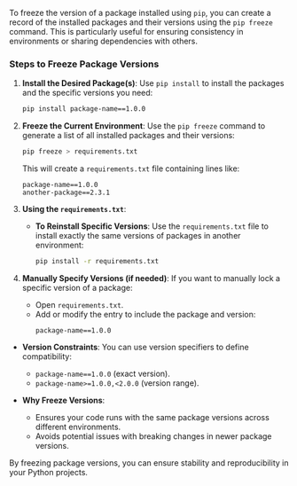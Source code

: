 To freeze the version of a package installed using `pip`, you can create a record of the installed packages and their versions using the `pip freeze` command. This is particularly useful for ensuring consistency in environments or sharing dependencies with others.

### Steps to Freeze Package Versions

1. **Install the Desired Package(s)**:
   Use `pip install` to install the packages and the specific versions you need:
   ```bash
   pip install package-name==1.0.0
   ```

2. **Freeze the Current Environment**:
   Use the `pip freeze` command to generate a list of all installed packages and their versions:
   ```bash
   pip freeze > requirements.txt
   ```
   This will create a `requirements.txt` file containing lines like:
   ```
   package-name==1.0.0
   another-package==2.3.1
   ```

3. **Using the `requirements.txt`**:
   - **To Reinstall Specific Versions**:
     Use the `requirements.txt` file to install exactly the same versions of packages in another environment:
     ```bash
     pip install -r requirements.txt
     ```

4. **Manually Specify Versions (if needed)**:
   If you want to manually lock a specific version of a package:
   - Open `requirements.txt`.
   - Add or modify the entry to include the package and version:
     ```
     package-name==1.0.0
     ```
- **Version Constraints**:
  You can use version specifiers to define compatibility:
  - `package-name==1.0.0` (exact version).
  - `package-name>=1.0.0,<2.0.0` (version range).
  
- **Why Freeze Versions**:
  - Ensures your code runs with the same package versions across different environments.
  - Avoids potential issues with breaking changes in newer package versions.

By freezing package versions, you can ensure stability and reproducibility in your Python projects.
